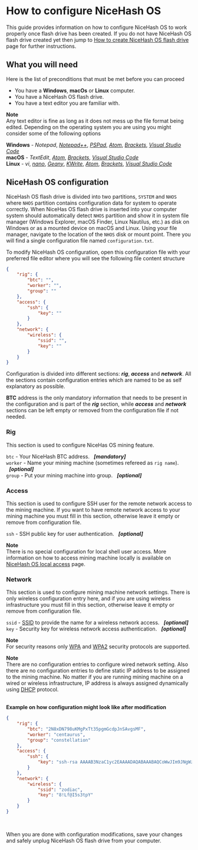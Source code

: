 # How to configure NiceHash OS
This guide provides information on how to configure NiceHash OS to work properly once flash drive has been created. If you do not have NiceHash OS flash drive created yet then jump to [How to create NiceHash OS flash drive](nhos_create_flash_drive.md) page for further instructions.


## What you will need
Here is the list of preconditions that must be met before you can proceed
* You have a **Windows**, **macOs** or **Linux** computer.
* You have a NiceHash OS flash drive.
* You have a text editor you are familiar with.<br/>

**Note**<br/>
Any text editor is fine as long as it does not mess up the file format being edited. Depending on the operating system you are using you might consider some of the following options

**Windows** - *Notepad*, [*Notepad++*](https://notepad-plus-plus.org/), [*PSPad*](http://www.pspad.com/), [*Atom*](https://atom.io/), [*Brackets*](http://brackets.io/), [*Visual Studio Code*](https://code.visualstudio.com/)<br/>
**macOS** - *TextEdit*, [*Atom*](https://atom.io/), [*Brackets*](http://brackets.io/), [*Visual Studio Code*](https://code.visualstudio.com/)<br/>
**Linux** - *vi*, [*nano*](https://www.nano-editor.org/), [*Geany*](https://www.geany.org/), [*KWrite*](https://www.kde.org/applications/utilities/kwrite/), [*Atom*](https://atom.io/), [*Brackets*](http://brackets.io/), [*Visual Studio Code*](https://code.visualstudio.com/)<br/>

## NiceHash OS configuration
NiceHash OS flash drive is divided into two partitions, `SYSTEM` and `NHOS` where `NHOS` partition contains configuration data for system to operate correctly. When NiceHas OS flash drive is inserted into your computer system should automatically detect `NHOS` partition and show it in system file manager (Windows Explorer, macOS Finder, Linux Nautilus, etc.) as disk on Windows or as a mounted device on macOS and Linux. Using your file manager, navigate to the location of the `NHOS` disk or mount point. There you will find a single configuration file named `configuration.txt`. 

To modify NiceHash OS configuration, open this configuration file with your preferred file editor where you will see the following file content structure
```json
{
    "rig": {
        "btc": "",
        "worker": "",
        "group": ""
    },
    "access": {
        "ssh": {
            "key": ""
        }
    },
    "network": {
        "wireless": {
            "ssid": "",
            "key": ""
        }
    }
}
```

Configuration is divided into different sections: _**rig**_, _**access**_ and _**network**_. All the sections contain configuration entries which are named to be as self explanatory as possible.

**BTC** address is the only mandatory information that needs to be present in the configuration and is part of the _**rig**_ section, while _**access**_ and _**network**_ sections can be left empty or removed from the configuration file if not needed.

### Rig
This section is used to configure NiceHas OS mining feature.<br/>

`btc` - Your NiceHash BTC address. &nbsp;&nbsp;_**[mandatory]**_<br/>
`worker` - Name your mining machine (sometimes refereed as `rig name`). &nbsp;&nbsp;_**[optional]**_<br/>
`group` - Put your mining machine into group. &nbsp;&nbsp;_**[optional]**_

### Access
This section is used to configure SSH user for the remote network access to the mining machine. If you want to have remote network access to your mining machine you must fill in this section, otherwise leave it empty or remove from configuration file.<br/>

`ssh` - SSH public key for user authentication. &nbsp;&nbsp;_**[optional]**_

**Note**<br/>
There is no special configuration for local shell user access. More information on how to access mining machine locally is available on [NiceHash OS local access](nhos_local_access.md) page.

### Network
This section is used to configure mining machine network settings. There is only wireless configuration entry here, and if you are using wireless infrastructure you must fill in this section, otherwise leave it empty or remove from configuration file.<br/>

`ssid` - [SSID](https://en.wikipedia.org/wiki/Service_set_(802.11_network)#Service_set_identifier_(SSID) "Service Set Identifier") to provide the name for a wireless network access. &nbsp;&nbsp;_**[optional]**_<br/>
`key` - Security key for wireless network access authentication. &nbsp;&nbsp;_**[optional]**_

**Note**<br/>
For security reasons only [WPA](https://en.wikipedia.org/wiki/Wi-Fi_Protected_Access "Wi-Fi Protected Access") and [WPA2](https://en.wikipedia.org/wiki/Wi-Fi_Protected_Access "Wi-Fi Protected Access 2") security protocols are supported. 

**Note**<br/>
There are no configuration entries to configure wired network setting. Also there are no configuration entries to define static IP address to be assigned to the mining machine. No matter if you are running mining machine on a wired or wireless infrastructure, IP address is always assigned dynamically using [DHCP](https://en.wikipedia.org/wiki/Dynamic_Host_Configuration_Protocol "Dynamic Host Configuration Protocol") protocol.<br/><br/>

**Example on how configuration might look like after modification**
```json
{
    "rig": {
        "btc": "2N8xDN798uKMgPxTt35pgmGcdpJnSAvgsMF",
        "worker": "centaurus",
        "group": "constellation"
    },
    "access": {
        "ssh": {
            "key": "ssh-rsa AAAAB3NzaC1yc2EAAAADAQABAAABAQCoWwJIm9JNgWzPrsMAeYWdM4nAkCET4j1kONsGPE2GeKul/4dTiq8X8aTKVdLLXOTQxBsOjb6J4umgVioTuorthjD0lYM3HDp55BnBgcnXXm7TfKzWKyCcbXvpOZA1pdzLKTo8bSBWjq4P2J0xPO6A6QHQvQs2LDPc5SyDMYrXOKrPLHfNxzxg9mvry49RtQJSzBICnBWDc28pNSCjvKbeHzEA85Quy4ctR7A7cHHeR0G3k/Xozdc8/eUptxhbW2M4t4uUg4Tnh4OQEPJKQ5j4zvkqRxrzMV1Kvxuarxbouwci569ulaOYDUQI0S8BB57d5IP3HRvsG4Ok8HosIxTJ"
        }
    },
    "network": {
        "wireless": {
            "ssid": "zodiac",
            "key": "8!Lf@I5s3tpY"
        }
    }
}
```
<br/>

When you are done with configuration modifications, save your changes and safely unplug NiceHash OS flash drive from your computer.

